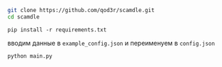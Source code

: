 ```bash
git clone https://github.com/qod3r/scamdle.git
cd scamdle
```

```
pip install -r requirements.txt
```

вводим данные в `example_config.json` и переименуем в `config.json`

```
python main.py
```